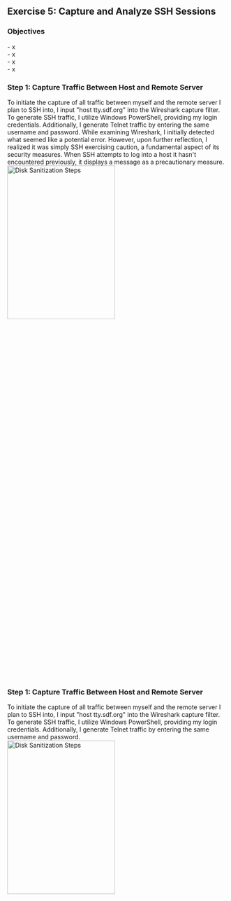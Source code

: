 <h2>Exercise 5: Capture and Analyze SSH Sessions</h2>

<h3>Objectives</h3>
- x
<br />
- x
<br />
- x
<br />
- x

<h3>Step 1: Capture Traffic Between Host and Remote Server</h3>
To initiate the capture of all traffic between myself and the remote server I plan to SSH into, I input "host tty.sdf.org" into the Wireshark capture filter. To generate SSH traffic, I utilize Windows PowerShell, providing my login credentials. Additionally, I generate Telnet traffic by entering the same username and password. While examining Wireshark, I initially detected what seemed like a potential error. However, upon further reflection, I realized it was simply SSH exercising caution, a fundamental aspect of its security measures. When SSH attempts to log into a host it hasn't encountered previously, it displays a message as a precautionary measure.
<br />
<img src="https://github.com/Yagoobz/CaptureAnalyzeSSHSessions/assets/145611184/1ad469ab-0a5a-4d7d-9eb5-b47bc24b682b" height="30%" width="70%" alt="Disk Sanitization Steps"/>

<h3>Step 1: Capture Traffic Between Host and Remote Server</h3>
To initiate the capture of all traffic between myself and the remote server I plan to SSH into, I input "host tty.sdf.org" into the Wireshark capture filter. To generate SSH traffic, I utilize Windows PowerShell, providing my login credentials. Additionally, I generate Telnet traffic by entering the same username and password.
<br />
<img src="https://github.com/Yagoobz/CaptureAnalyzeSSHSessions/assets/145611184/1ad469ab-0a5a-4d7d-9eb5-b47bc24b682b" height="30%" width="70%" alt="Disk Sanitization Steps"/>

